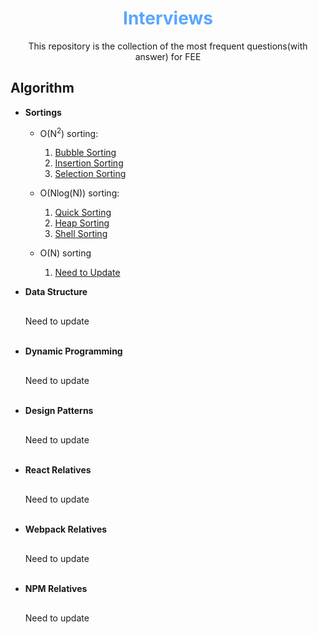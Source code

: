 <div align='center'>
  <h1>
    <b style='color: #58a6ff'>Interviews</b>
  </h1>

  <p>This repository is the collection of the most frequent questions(with answer) for FEE</p>
</div>

## Algorithm
- **Sortings**
  - O(N<sup>2</sup>) sorting:
    1. [Bubble Sorting](./algorithm//sort/O-N2/bubblesort/bubblesort.js)
    2. [Insertion Sorting](./algorithm/sort//O-N2/insertionsort/insertionsort.js)
    3. [Selection Sorting](./algorithm/sort//O-N2/selectionsort/selectionsort.js) 

  - O(Nlog(N)) sorting:
    1. [Quick Sorting](./algorithm/sort/O-NlogN/quicksort/quicksort.js)
    2. [Heap Sorting](./algorithm//sort//O-NlogN/heapsort/heapsort.js)
    3. [Shell Sorting](./algorithm/sort/O-NlogN/shellsort/shellsort.js)
  
  - O(N) sorting
    1. [Need to Update]()

- **Data Structure**
  <p style='line-height: 50px'>Need to update</p>

- **Dynamic Programming**
  <p style='line-height: 50px'>Need to update</p>

- **Design Patterns**
  <p style='line-height: 50px'>Need to update</p>

- **React Relatives**
  <p style='line-height: 50px'>Need to update</p>

- **Webpack Relatives**
  <p style='line-height: 50px'>Need to update</p>

- **NPM Relatives**
  <p style='line-height: 50px'>Need to update</p>